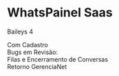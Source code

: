 # WhatsPainel Saas</br>
Baileys 4 </br>

Com Cadastro</br>
Bugs em Revisão: </br>Filas e Encerramento de Conversas</br> Retorno GerenciaNet
